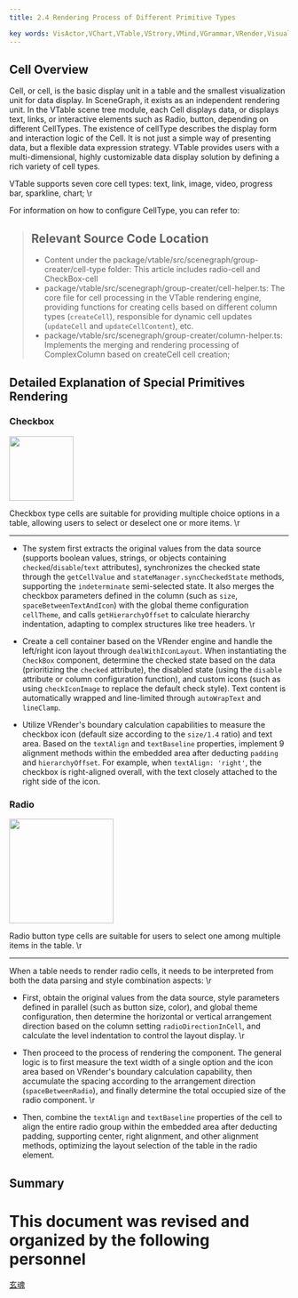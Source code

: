 ```yaml
---
title: 2.4 Rendering Process of Different Primitive Types    

key words: VisActor,VChart,VTable,VStrory,VMind,VGrammar,VRender,Visualization,Chart,Data,Table,Graph,Gis,LLM
---
```

## Cell Overview

Cell, or cell, is the basic display unit in a table and the smallest visualization unit for data display. In SceneGraph, it exists as an independent rendering unit. In the VTable scene tree module, each Cell displays data, or displays text, links, or interactive elements such as Radio, button, depending on different CellTypes. The existence of cellType describes the display form and interaction logic of the Cell. It is not just a simple way of presenting data, but a flexible data expression strategy. VTable provides users with a multi-dimensional, highly customizable data display solution by defining a rich variety of cell types.

VTable supports seven core cell types: text, link, image, video, progress bar, sparkline, chart;    \r

For information on how to configure CellType, you can refer to:    

> ## Relevant Source Code Location
> * Content under the package/vtable/src/scenegraph/group-creater/cell-type folder: This article includes radio-cell and CheckBox-cell
> * package/vtable/src/scenegraph/group-creater/cell-helper.ts: The core file for cell processing in the VTable rendering engine, providing functions for creating cells based on different column types (`createCell`), responsible for dynamic cell updates (`updateCell` and `updateCellContent`), etc.
> * package/vtable/src/scenegraph/group-creater/column-helper.ts: Implements the merging and rendering processing of ComplexColumn based on createCell cell creation;


## Detailed Explanation of Special Primitives Rendering


### Checkbox

<img src='https://cdn.jsdelivr.net/gh/xuanhun/articles/visactor/sourcecode/img/CXNkbnMNfoiT8GxPwpwcsme7nJh.gif' alt='' width='116' height='auto'>

Checkbox type cells are suitable for providing multiple choice options in a table, allowing users to select or deselect one or more items.    \r

---
* The system first extracts the original values from the data source (supports boolean values, strings, or objects containing `checked`/`disable`/`text` attributes), synchronizes the checked state through the `getCellValue` and `stateManager.syncCheckedState` methods, supporting the `indeterminate` semi-selected state. It also merges the checkbox parameters defined in the column (such as `size`, `spaceBetweenTextAndIcon`) with the global theme configuration `cellTheme`, and calls `getHierarchyOffset` to calculate hierarchy indentation, adapting to complex structures like tree headers. \r

* Create a cell container based on the VRender engine and handle the left/right icon layout through `dealWithIconLayout`. When instantiating the `CheckBox` component, determine the checked state based on the data (prioritizing the `checked` attribute), the disabled state (using the `disable` attribute or column configuration function), and custom icons (such as using `checkIconImage` to replace the default check style). Text content is automatically wrapped and line-limited through `autoWrapText` and `lineClamp`.    

* Utilize VRender's boundary calculation capabilities to measure the checkbox icon (default size according to the `size/1.4` ratio) and text area. Based on the `textAlign` and `textBaseline` properties, implement 9 alignment methods within the embedded area after deducting `padding` and `hierarchyOffset`. For example, when `textAlign: 'right'`, the checkbox is right-aligned overall, with the text closely attached to the right side of the icon.    



### Radio

<img src='https://cdn.jsdelivr.net/gh/xuanhun/articles/visactor/sourcecode/img/S7VbbyC0KoSpL2xt7muc6qDHnre.gif' alt='' width='188' height='auto'>

Radio button type cells are suitable for users to select one among multiple items in the table.    \r

---
When a table needs to render radio cells, it needs to be interpreted from both the data parsing and style combination aspects:    \r

* First, obtain the original values from the data source, style parameters defined in parallel (such as button size, color), and global theme configuration, then determine the horizontal or vertical arrangement direction based on the column setting `radioDirectionInCell`, and calculate the level indentation to control the layout display. \r

* Then proceed to the process of rendering the component. The general logic is to first measure the text width of a single option and the icon area based on VRender's boundary calculation capability, then accumulate the spacing according to the arrangement direction (`spaceBetweenRadio`), and finally determine the total occupied size of the radio component. \r

* Then, combine the `textAlign` and `textBaseline` properties of the cell to align the entire radio group within the embedded area after deducting padding, supporting center, right alignment, and other alignment methods, optimizing the layout selection of the table in the radio element.    

## Summary




# This document was revised and organized by the following personnel 
 [玄魂](https://github.com/xuanhun)
